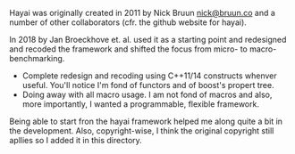 Hayai was originally created in 2011 by Nick Bruun <nick@bruun.co>
and a number of other collaborators (cfr. the github website for hayai).

In 2018 by Jan Broeckhove et. al. used it as a starting point and redesigned
and recoded the framework and shifted the focus from micro- to macro-benchmarking.

* Complete redesign and recoding using C++11/14 constructs whenver useful. You'll notice I'm fond of functors and of boost's propert tree.
* Doing away with all macro usage. I am not fond of macros and also, more importantly, I wanted a programmable, flexible framework. 

Being able to start fron the hayai framework helped me along quite a bit in the development. Also, copyright-wise, I think the original copyright still apllies
so I added it in this directory. 
